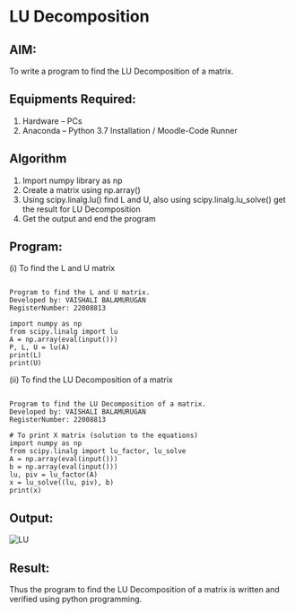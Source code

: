 # LU Decomposition 

## AIM:
To write a program to find the LU Decomposition of a matrix.

## Equipments Required:
1. Hardware – PCs
2. Anaconda – Python 3.7 Installation / Moodle-Code Runner

## Algorithm
1. Import numpy library as np
2. Create a matrix using np.array()
3. Using scipy.linalg.lu() find L and U, also using scipy.linalg.lu_solve() get the result for LU
Decomposition
4. Get the output and end the program

## Program:
(i) To find the L and U matrix
```

Program to find the L and U matrix.
Developed by: VAISHALI BALAMURUGAN
RegisterNumber: 22008813

import numpy as np
from scipy.linalg import lu
A = np.array(eval(input()))
P, L, U = lu(A)
print(L)
print(U)
```
(ii) To find the LU Decomposition of a matrix
```

Program to find the LU Decomposition of a matrix.
Developed by: VAISHALI BALAMURUGAN
RegisterNumber: 22008813

# To print X matrix (solution to the equations)
import numpy as np
from scipy.linalg import lu_factor, lu_solve
A = np.array(eval(input()))
b = np.array(eval(input()))
lu, piv = lu_factor(A)
x = lu_solve((lu, piv), b)
print(x)
```

## Output:
![LU](https://user-images.githubusercontent.com/119390134/214333649-d10ad3d6-99e7-4a11-89b9-2af47b88a077.png)


## Result:
Thus the program to find the LU Decomposition of a matrix is written and verified using python programming.

